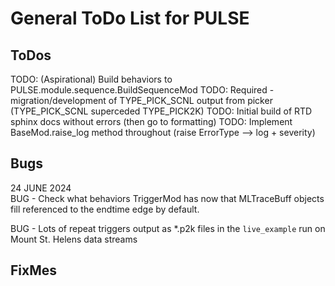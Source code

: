 # General ToDo List for PULSE  

## ToDos
TODO: (Aspirational) Build behaviors to PULSE.module.sequence.BuildSequenceMod
TODO: Required - migration/development of TYPE_PICK_SCNL output from picker (TYPE_PICK_SCNL superceded TYPE_PICK2K)
TODO: Initial build of RTD sphinx docs without errors (then go to formatting)
TODO: Implement BaseMod.raise_log method throughout (raise ErrorType --> log + severity)
## Bugs
24 JUNE 2024  
BUG - Check what behaviors TriggerMod has now that MLTraceBuff objects fill referenced to the endtime edge by default.  

BUG - Lots of repeat triggers output as *.p2k files in the `live_example` run on Mount St. Helens data streams

## FixMes